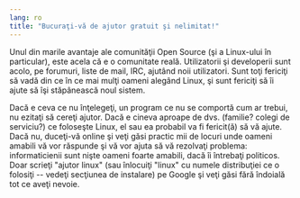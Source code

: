 ```yaml
---
lang: ro
title: "Bucuraţi-vă de ajutor gratuit şi nelimitat!"
---
```


Unul din marile avantaje ale comunităţii Open Source (şi a Linux-ului
în particular), este acela că e o comunitate reală. Utilizatorii şi
developerii sunt acolo, pe forumuri, liste de mail, IRC, ajutând noii
utilizatori. Sunt toţi fericiţi să vadă din ce în ce mai mulţi oameni
alegând Linux, şi sunt fericiţi să îi ajute să îşi stăpânească noul
sistem.

Dacă e ceva ce nu înţelegeţi, un program ce nu se comportă cum ar trebui,
nu ezitaţi să cereţi ajutor. Dacă e cineva aproape de dvs. (familie? colegi de serviciu?)
ce foloseşte Linux, el sau ea probabil va fi fericit(ă) să vă ajute. Dacă nu,
duceţi-vă online şi veţi găsi practic mii de locuri unde oameni amabili vă vor răspunde
şi vă vor ajuta să vă rezolvaţi problema: informaticienii sunt nişte oameni foarte
amabili, dacă îi întrebaţi politicos. Doar scrieţi "ajutor linux" (sau înlocuiţi "linux"
cu numele distribuţiei ce o folosiţi -- vedeţi secţiunea de instalare) pe Google
şi veţi găsi fără îndoială tot ce aveţi nevoie.




